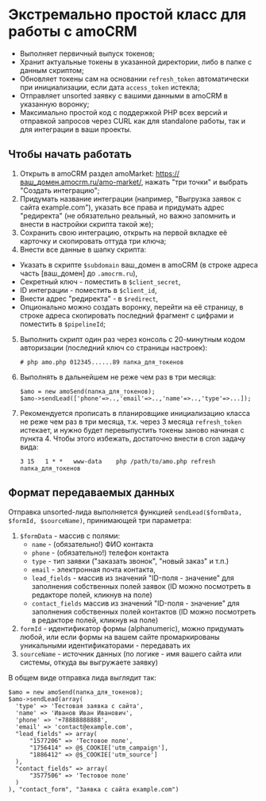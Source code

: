 # Экстремально простой класс для работы с amoCRM

- Выполняет первичный выпуск токенов;
- Хранит актуальные токены в указанной директории, либо в папке с данным скриптом;
- Обновляет токены сам на основании `refresh_token` автоматически при инициализации, если дата `access_token` истекла;
- Отправляет unsorted заявку с вашими данными в amoCRM в указанную воронку;
- Максимально простой код с поддержкой PHP всех версий и отправкой запросов через CURL как для standalone работы, так и для интеграции в ваши проекты.

##  Чтобы начать работать
 
 1. Открыть в amoCRM раздел amoMarket: https://ваш_домен.amocrm.ru/amo-market/, нажать "три точки" и выбрать "Создать интеграцию";
 2. Придумать название интеграции (например, "Выгрузка заявок с сайта example.com"), указать все права и придумать адрес "редиректа" (не обязательно реальный, но важно запомнить и внести в настройки скрипта такой же);
 3. Сохранить свою интеграцию, открыть на первой вкладке её карточку и скопировать оттуда три ключа;
 4. Внести все данные в шапку скрипта:
   - Указать в скрипте `$subdomain` ваш_домен в amoCRM (в строке адреса часть [ваш_домен] до `.amocrm.ru`),
   - Секретный ключ - поместить в `$client_secret`,
   - ID интеграции - поместить в `$client_id`,
   - Внести адрес "редиректа" - в `$redirect`,
   - Опционально можно создать воронку, перейти на её страницу, в строке адреса скопировать последний фрагмент с цифрами и поместить в `$pipelineId`;
 5. Выполнить скрипт один раз через консоль с 20-минутным кодом авторизации (последний ключ со страницы настроек):
     ```
     # php amo.php 012345......89 папка_для_токенов
     ```
 6. Выполнять в дальнейшем не реже чем раз в три месяца:
     ```
     $amo = new amoSend(папка_для_токенов); 
     $amo->sendLead(['phone'=>..,'email'=>..,'name'=>..,'type'=>...]);
     ```
 7. Рекомендуется прописать в планировщике инициализацию класса не реже чем раз в три месяца, т.к. через 3 месяца `refresh_token` истекает, и нужно будет перевыпустить токены заново начиная с пункта 4. Чтобы этого избежать, достаточно внести в cron задачу вида:
     ```
     3 15	1 * *	www-data	php /path/to/amo.php refresh папка_для_токенов
     ```

## Формат передаваемых данных

Отправка unsorted-лида выполняется функцией `sendLead($formData, $formId, $sourceName)`, принимающей три параметра:
1. `$formData` - массив с полями: 
   - `name` - (обязательно!) ФИО контакта
   - `phone` - (обязательно!) телефон контакта
   - `type` - тип заявки ("заказать звонок", "новый заказ" и т.п.)
   - `email` - электронная почта контакта,
   - `lead_fields` - массив из значений "ID-поля - значение" для заполнения собственных полей заявок (ID можно посмотреть в редакторе полей, кликнув на поле)
   - `contact_fields`  массив из значений "ID-поля - значение" для заполнения собственных полей контактов (ID можно посмотреть в редакторе полей, кликнув на поле)
2. `formId` - идентификатор формы (alphanumeric), можно придумать любой, или если формы на вашем сайте промаркированы уникальными идентификаторами - передавать их
3. `sourceName` - источник данных (по логике - имя вашего сайта или системы, откуда вы выгружаете заявку)

В общем виде отправка лида выглядит так:

```
$amo = new amoSend(папка_для_токенов);   
$amo->sendLead(array(
  'type' => 'Тестовая заявка с сайта',
  'name' => 'Иванов Иван Иванович',
  'phone' => '+78888888888',
  'email' => 'contact@example.com',
  "lead_fields" => array(
      "1577206" => 'Тестовое поле',
      "1756414" => @$_COOKIE['utm_campaign'],
      "1886412" => @$_COOKIE['utm_source']
  ),
  "contact_fields" => array(
      "3577506" => 'Тестовое поле'
  )
), "contact_form", "Заявка с сайта example.com")
```
